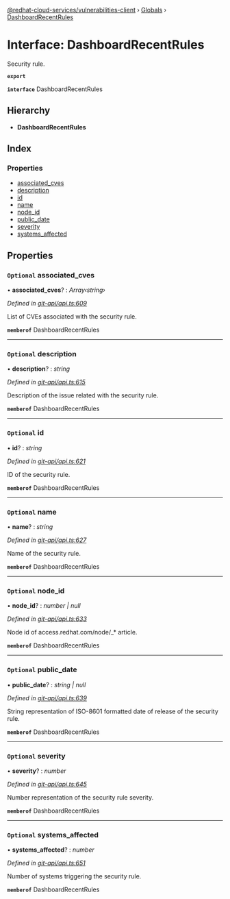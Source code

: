 [@redhat-cloud-services/vulnerabilities-client](../README.md) › [Globals](../globals.md) › [DashboardRecentRules](dashboardrecentrules.md)

# Interface: DashboardRecentRules

Security rule.

**`export`** 

**`interface`** DashboardRecentRules

## Hierarchy

* **DashboardRecentRules**

## Index

### Properties

* [associated_cves](dashboardrecentrules.md#optional-associated_cves)
* [description](dashboardrecentrules.md#optional-description)
* [id](dashboardrecentrules.md#optional-id)
* [name](dashboardrecentrules.md#optional-name)
* [node_id](dashboardrecentrules.md#optional-node_id)
* [public_date](dashboardrecentrules.md#optional-public_date)
* [severity](dashboardrecentrules.md#optional-severity)
* [systems_affected](dashboardrecentrules.md#optional-systems_affected)

## Properties

### `Optional` associated_cves

• **associated_cves**? : *Array‹string›*

*Defined in [git-api/api.ts:609](https://github.com/RedHatInsights/javascript-clients/blob/master/packages/vulnerabilities/git-api/api.ts#L609)*

List of CVEs associated with the security rule.

**`memberof`** DashboardRecentRules

___

### `Optional` description

• **description**? : *string*

*Defined in [git-api/api.ts:615](https://github.com/RedHatInsights/javascript-clients/blob/master/packages/vulnerabilities/git-api/api.ts#L615)*

Description of the issue related with the security rule.

**`memberof`** DashboardRecentRules

___

### `Optional` id

• **id**? : *string*

*Defined in [git-api/api.ts:621](https://github.com/RedHatInsights/javascript-clients/blob/master/packages/vulnerabilities/git-api/api.ts#L621)*

ID of the security rule.

**`memberof`** DashboardRecentRules

___

### `Optional` name

• **name**? : *string*

*Defined in [git-api/api.ts:627](https://github.com/RedHatInsights/javascript-clients/blob/master/packages/vulnerabilities/git-api/api.ts#L627)*

Name of the security rule.

**`memberof`** DashboardRecentRules

___

### `Optional` node_id

• **node_id**? : *number | null*

*Defined in [git-api/api.ts:633](https://github.com/RedHatInsights/javascript-clients/blob/master/packages/vulnerabilities/git-api/api.ts#L633)*

Node id of access.redhat.com/node/_* article.

**`memberof`** DashboardRecentRules

___

### `Optional` public_date

• **public_date**? : *string | null*

*Defined in [git-api/api.ts:639](https://github.com/RedHatInsights/javascript-clients/blob/master/packages/vulnerabilities/git-api/api.ts#L639)*

String representation of ISO-8601 formatted date of release of the security rule.

**`memberof`** DashboardRecentRules

___

### `Optional` severity

• **severity**? : *number*

*Defined in [git-api/api.ts:645](https://github.com/RedHatInsights/javascript-clients/blob/master/packages/vulnerabilities/git-api/api.ts#L645)*

Number representation of the security rule severity.

**`memberof`** DashboardRecentRules

___

### `Optional` systems_affected

• **systems_affected**? : *number*

*Defined in [git-api/api.ts:651](https://github.com/RedHatInsights/javascript-clients/blob/master/packages/vulnerabilities/git-api/api.ts#L651)*

Number of systems triggering the security rule.

**`memberof`** DashboardRecentRules
